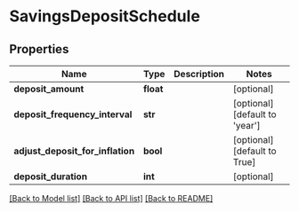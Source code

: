 # SavingsDepositSchedule

## Properties
Name | Type | Description | Notes
------------ | ------------- | ------------- | -------------
**deposit_amount** | **float** |  | [optional] 
**deposit_frequency_interval** | **str** |  | [optional] [default to 'year']
**adjust_deposit_for_inflation** | **bool** |  | [optional] [default to True]
**deposit_duration** | **int** |  | [optional] 

[[Back to Model list]](../README.md#documentation-for-models) [[Back to API list]](../README.md#documentation-for-api-endpoints) [[Back to README]](../README.md)


